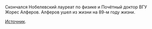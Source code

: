 Скончался Нобелевский лауреат по физике и Почётный доктор ВГУ Жорес Алферов. Алферов ушел из жизни на 89-м году жизни.

[Источник](https://www.interfax.ru/russia/652741).